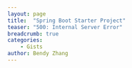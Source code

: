 ```yaml
---
layout: page
title:  "Spring Boot Starter Project"
teaser: "500: Internal Server Error"
breadcrumb: true
categories:
    - Gists
author: Bendy Zhang
---
```




